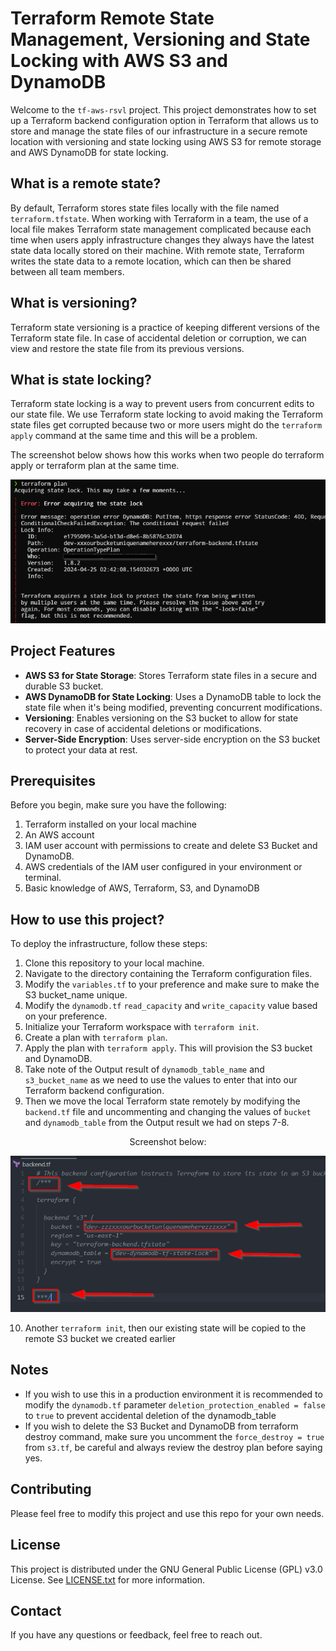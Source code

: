 # Terraform Remote State Management, Versioning and State Locking with AWS S3 and DynamoDB
Welcome to the `tf-aws-rsvl` project. This project demonstrates how to set up a Terraform backend configuration option in Terraform that allows us to store and manage the state files of our infrastructure in a secure remote location with versioning and state locking using AWS S3 for remote storage and AWS DynamoDB for state locking. 

## What is a remote state?
By default, Terraform stores state files locally with the file named `terraform.tfstate`. When working with Terraform in a team, the use of a local file makes Terraform state management complicated because each time when users apply infrastructure changes they always have the latest state data locally stored on their machine. With remote state, Terraform writes the state data to a remote location, which can then be shared between all team members.

## What is versioning?
Terraform state versioning is a practice of keeping different versions of the Terraform state file. In case of accidental deletion or corruption, we can view and restore the state file from its previous versions.

## What is state locking?
Terraform state locking is a way to prevent users from concurrent edits to our state file. We use Terraform state locking to avoid making the Terraform state files get corrupted because two or more users might do the `terraform apply` command at the same time and this will be a problem. 

The screenshot below shows how this works when two people do terraform apply or terraform plan at the same time.

![Alt text](images/state-lock-error.png "State lock error screenshot")


## Project Features
- **AWS S3 for State Storage**: Stores Terraform state files in a secure and durable S3 bucket.
- **AWS DynamoDB for State Locking**: Uses a DynamoDB table to lock the state file when it's being modified, preventing concurrent modifications.
- **Versioning**: Enables versioning on the S3 bucket to allow for state recovery in case of accidental deletions or modifications.
- **Server-Side Encryption**: Uses server-side encryption on the S3 bucket to protect your data at rest.

## Prerequisites
Before you begin, make sure you have the following:
1. Terraform installed on your local machine
2. An AWS account
3. IAM user account with permissions to create and delete S3 Bucket and DynamoDB.
4. AWS credentials of the IAM user configured in your environment or terminal. 
5. Basic knowledge of AWS, Terraform, S3, and DynamoDB

## How to use this project?

To deploy the infrastructure, follow these steps:

1. Clone this repository to your local machine.
2. Navigate to the directory containing the Terraform configuration files.
3. Modify the `variables.tf` to your preference and make sure to make the S3 bucket_name unique.
4. Modify the `dynamodb.tf` `read_capacity` and `write_capacity` value based on your preference. 
5. Initialize your Terraform workspace with `terraform init`.
6. Create a plan with `terraform plan`.
7. Apply the plan with `terraform apply`. This will provision the S3 bucket and DynamoDB.
8. Take note of the Output result of `dynamodb_table_name` and `s3_bucket_name` as we need to use the values to enter that into our Terraform backend configuration.
9. Then we move the local Terraform state remotely by modifying the `backend.tf` file and uncommenting and changing the values of `bucket` and `dynamodb_table` from the Output result we had on steps 7-8.

<div align="center">
Screenshot below: 
</div>

![Alt text](images/backend-tf-config.png "backend.tf config screenshot")

10. Another `terraform init`, then our existing state will be copied to the remote S3 bucket we created earlier

## Notes
- If you wish to use this in a production environment it is recommended to modify the `dynamodb.tf` parameter `deletion_protection_enabled = false` to `true` to prevent accidental deletion of the dynamodb_table
- If you wish to delete the S3 Bucket and DynamoDB from terraform destroy command, make sure you uncomment the `force_destroy = true` from `s3.tf`, be careful and always review the destroy plan before saying yes.
 

## Contributing
Please feel free to modify this project and use this repo for your own needs.

## License
This project is distributed under the GNU General Public License (GPL) v3.0 License. 
See [LICENSE.txt](LICENSE.txt) for more information.

## Contact
If you have any questions or feedback, feel free to reach out.